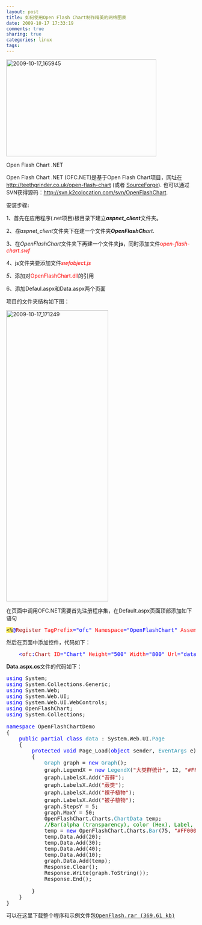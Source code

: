 ```yaml
---
layout: post
title: 如何使用Open Flash Chart制作精美的网络图表
date: 2009-10-17 17:33:19
comments: true
sharing: true
categories: linux
tags: 
---
```


<p><a href="http://blog.cnpc.ac.cn/Blogs/image.axd?picture=20091017_165945.png"><img title="2009-10-17_165945" style="border-top-width: 0px; display: inline; border-left-width: 0px; border-bottom-width: 0px; border-right-width: 0px" height="257" alt="2009-10-17_165945" src="http://blog.cnpc.ac.cn/Blogs/image.axd?picture=20091017_165945_thumb.png" width="399" border="0" /></a> </p>  <p>Open Flash Chart .NET </p>  <p>Open Flash Chart .NET (OFC.NET)是基于Open Flash Chart项目，网址在<a href="http://teethgrinder.co.uk/open-flash-chart">http://teethgrinder.co.uk/open-flash-chart</a> (或者 <a href="http://sourceforge.net/projects/openflashchart/">SourceForge</a>). 也可以通过SVN获得源码：<a href="http://svn.k2colocation.com/svn/OpenFlashChart">http://svn.k2colocation.com/svn/OpenFlashChart</a>. </p>  <p>安装步骤<strong>:</strong> </p>  <p>1、首先在应用程序(.net项目)根目录下建立<em><strong>aspnet_client</strong></em>文件夹。 </p>  <p>2、<em>在aspnet_client</em>文件夹下在建一个文件夹<em><strong>OpenFlashCh</strong>art</em>. </p>  <p>3、在<em>OpenFlashChart</em>文件夹下再建一个文件夹<strong>js</strong>，同时添加文件<font color="#ff0000">o<em>pen-flash-chart.swf</em></font> </p>  <p>4、js文件夹要添加文件<em><font color="#ff0000">swfobject.js</font></em> </p>  <p><em>5、</em>添加对<font color="#ff0000">OpenFlashChart.dll</font>的引用 </p>  <p>6、添加Defaul.aspx和Data.aspx两个页面 </p>  <p>项目的文件夹结构如下图： </p>  <p><a href="http://blog.cnpc.ac.cn/Blogs/image.axd?picture=20091017_171249.png"><img title="2009-10-17_171249" style="border-top-width: 0px; display: inline; border-left-width: 0px; border-bottom-width: 0px; border-right-width: 0px" height="772" alt="2009-10-17_171249" src="http://blog.cnpc.ac.cn/Blogs/image.axd?picture=20091017_171249_thumb.png" width="271" border="0" /></a> </p>  <p>在页面中调用OFC.NET需要首先注册程序集，在Default.aspx页面顶部添加如下语句 </p>  <pre class="code"><span style="background: #ffee62">&lt;%</span><span style="color: blue">@</span><span style="color: #a31515">Register </span><span style="color: red">TagPrefix</span><span style="color: blue">=&quot;ofc&quot; </span><span style="color: red">Namespace</span><span style="color: blue">=&quot;OpenFlashChart&quot; </span><span style="color: red">Assembly</span><span style="color: blue">=&quot;OpenFlashChart&quot; </span><span style="background: #ffee62">%&gt;</span> </pre>
<a href="http://11011.net/software/vspaste"></a>

<p>然后在页面中添加控件，代码如下： </p>

<pre class="code">    <span style="color: blue">&lt;</span><span style="color: #a31515">ofc</span><span style="color: blue">:</span><span style="color: #a31515">Chart </span><span style="color: red">ID</span><span style="color: blue">=&quot;Chart&quot; </span><span style="color: red">Height</span><span style="color: blue">=&quot;500&quot; </span><span style="color: red">Width</span><span style="color: blue">=&quot;800&quot; </span><span style="color: red">Url</span><span style="color: blue">=&quot;data.aspx&quot; </span><span style="color: red">runat</span><span style="color: blue">=&quot;server&quot; /&gt; </span></pre>
<a href="http://11011.net/software/vspaste"></a>

<p><strong>Data.aspx.cs</strong>文件的代码如下： </p>

<pre class="code"><span style="color: blue">using </span>System;
<span style="color: blue">using </span>System.Collections.Generic;
<span style="color: blue">using </span>System.Web;
<span style="color: blue">using </span>System.Web.UI;
<span style="color: blue">using </span>System.Web.UI.WebControls;
<span style="color: blue">using </span>OpenFlashChart;
<span style="color: blue">using </span>System.Collections;

<span style="color: blue">namespace </span>OpenFlashChartDemo
{
    <span style="color: blue">public partial class </span><span style="color: #2b91af">data </span>: System.Web.UI.<span style="color: #2b91af">Page
    </span>{
        <span style="color: blue">protected void </span>Page_Load(<span style="color: blue">object </span>sender, <span style="color: #2b91af">EventArgs </span>e)
        {
            <span style="color: #2b91af">Graph </span>graph = <span style="color: blue">new </span><span style="color: #2b91af">Graph</span>();
            graph.LegendX = <span style="color: blue">new </span><span style="color: #2b91af">LegendX</span>(<span style="color: #a31515">&quot;大类群统计&quot;</span>, 12, <span style="color: #a31515">&quot;#FF0000&quot;</span>);
            graph.LabelsX.Add(<span style="color: #a31515">&quot;苔藓&quot;</span>);
            graph.LabelsX.Add(<span style="color: #a31515">&quot;蕨类&quot;</span>);
            graph.LabelsX.Add(<span style="color: #a31515">&quot;裸子植物&quot;</span>);
            graph.LabelsX.Add(<span style="color: #a31515">&quot;被子植物&quot;</span>);
            graph.StepsY = 5;
            graph.MaxY = 50;
            OpenFlashChart.Charts.<span style="color: #2b91af">ChartData </span>temp;
            <span style="color: green">//Bar(alpha (transparency), color (Hex), Label, Line Size)        
            </span>temp = <span style="color: blue">new </span>OpenFlashChart.Charts.<span style="color: #2b91af">Bar</span>(75, <span style="color: #a31515">&quot;#FF0000&quot;</span>, <span style="color: #a31515">&quot;Sales&quot;</span>, 2);
            temp.Data.Add(20);
            temp.Data.Add(30);
            temp.Data.Add(40);
            temp.Data.Add(10);
            graph.Data.Add(temp);
            Response.Clear();
            Response.Write(graph.ToString());
            Response.End();           

        }
    }
}</pre>
<a href="http://11011.net/software/vspaste"></a>

<pre class="code">可以在这里下载整个程序和示例文件包<a href="/Blogs/file.axd?file=2009%2f10%2fOpenFlash.rar">OpenFlash.rar (369.61 kb)</a></pre>